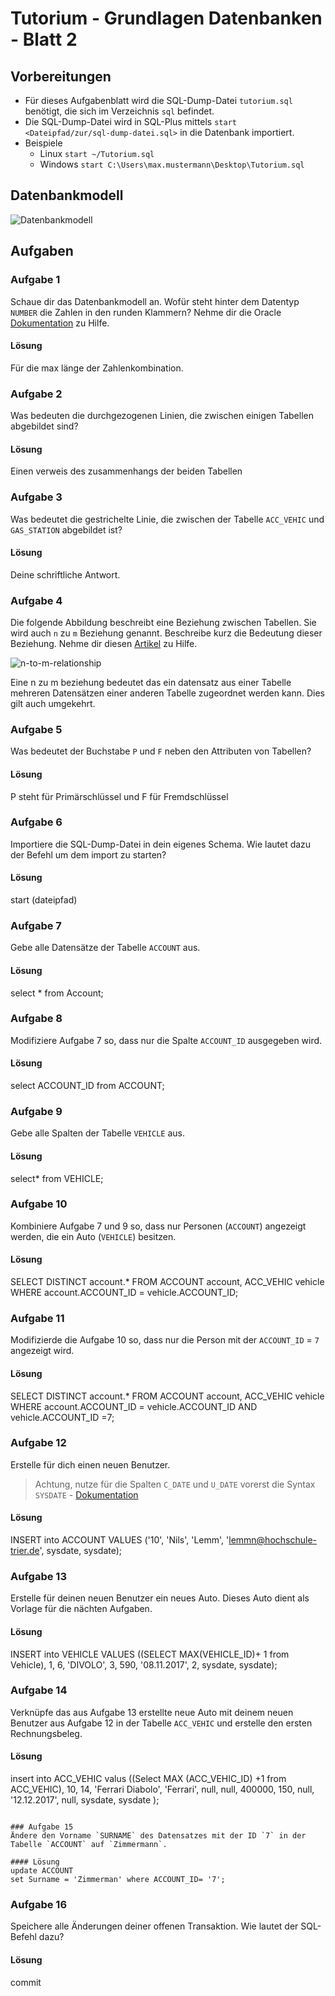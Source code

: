 # Tutorium - Grundlagen Datenbanken - Blatt 2

## Vorbereitungen
* Für dieses Aufgabenblatt wird die SQL-Dump-Datei `tutorium.sql` benötigt, die sich im Verzeichnis `sql` befindet.
* Die SQL-Dump-Datei wird in SQL-Plus mittels `start <Dateipfad/zur/sql-dump-datei.sql>` in die Datenbank importiert.
* Beispiele
  * Linux `start ~/Tutorium.sql`
  * Windows `start C:\Users\max.mustermann\Desktop\Tutorium.sql`

## Datenbankmodell
![Datenbankmodell](./img/datamodler_schema.png)

## Aufgaben

### Aufgabe 1
Schaue dir das Datenbankmodell an. Wofür steht hinter dem Datentyp `NUMBER` die Zahlen in den runden Klammern?
Nehme dir die Oracle [Dokumentation](https://docs.oracle.com/cd/B28359_01/server.111/b28318/datatype.htm#CNCPT012) zu Hilfe.

#### Lösung
Für die max länge der Zahlenkombination.

### Aufgabe 2
Was bedeuten die durchgezogenen Linien, die zwischen einigen Tabellen abgebildet sind?

#### Lösung
Einen verweis des zusammenhangs der beiden Tabellen

### Aufgabe 3
Was bedeutet die gestrichelte Linie, die zwischen der Tabelle `ACC_VEHIC` und `GAS_STATION` abgebildet ist?

#### Lösung
Deine schriftliche Antwort.

### Aufgabe 4
Die folgende Abbildung beschreibt eine Beziehung zwischen Tabellen. Sie wird auch `n` zu `m` Beziehung genannt. Beschreibe kurz die Bedeutung dieser Beziehung.
Nehme dir diesen [Artikel](https://glossar.hs-augsburg.de/Beziehungstypen) zu Hilfe.

![n-to-m-relationship](./img/n-to-m-relationship.png)

Eine n zu m beziehung bedeutet das ein datensatz aus einer Tabelle mehreren Datensätzen einer anderen Tabelle zugeordnet werden kann. Dies gilt auch umgekehrt.

### Aufgabe 5
Was bedeutet der Buchstabe `P` und `F` neben den Attributen von Tabellen?

#### Lösung
P steht für Primärschlüssel und F für Fremdschlüssel

### Aufgabe 6
Importiere die SQL-Dump-Datei in dein eigenes Schema. Wie lautet dazu der Befehl um dem import zu starten?

#### Lösung
start (dateipfad)

### Aufgabe 7
Gebe alle Datensätze der Tabelle `ACCOUNT` aus.

#### Lösung
select *
from Account;

### Aufgabe 8
Modifiziere Aufgabe 7 so, dass nur die Spalte `ACCOUNT_ID` ausgegeben wird.

#### Lösung
select ACCOUNT_ID
from ACCOUNT;

### Aufgabe 9
Gebe alle Spalten der Tabelle `VEHICLE` aus.

#### Lösung
select*
from VEHICLE;

### Aufgabe 10
Kombiniere Aufgabe 7 und 9 so, dass nur Personen (`ACCOUNT`) angezeigt werden, die ein Auto (`VEHICLE`) besitzen.

#### Lösung
SELECT DISTINCT account.* 
FROM ACCOUNT account, ACC_VEHIC vehicle 
WHERE account.ACCOUNT_ID = vehicle.ACCOUNT_ID;

### Aufgabe 11
Modifizierde die Aufgabe 10 so, dass nur die Person mit der `ACCOUNT_ID` = `7` angezeigt wird.

#### Lösung
SELECT DISTINCT account.* 
FROM ACCOUNT account, ACC_VEHIC vehicle 
WHERE account.ACCOUNT_ID = vehicle.ACCOUNT_ID
AND vehicle.ACCOUNT_ID =7;

### Aufgabe 12
Erstelle für dich einen neuen Benutzer.
> Achtung, nutze für die Spalten `C_DATE` und `U_DATE` vorerst die Syntax `SYSDATE` - [Dokumentation](https://docs.oracle.com/cd/B19306_01/server.102/b14200/functions172.htm)

#### Lösung
INSERT into ACCOUNT
VALUES ('10', 'Nils', 'Lemm', 'lemmn@hochschule-trier.de', sysdate, sysdate);

### Aufgabe 13
Erstelle für deinen neuen Benutzer ein neues Auto. Dieses Auto dient als Vorlage für die nächten Aufgaben.

#### Lösung
INSERT into VEHICLE
VALUES ((SELECT MAX(VEHICLE_ID)+ 1 from Vehicle), 1, 6, 'DIVOLO', 3, 590, '08.11.2017', 2, sysdate, sysdate);

### Aufgabe 14
Verknüpfe das aus Aufgabe 13 erstellte neue Auto mit deinem neuen Benutzer aus Aufgabe 12 in der Tabelle `ACC_VEHIC` und erstelle den ersten Rechnungsbeleg.

#### Lösung
insert into ACC_VEHIC
valus ((Select MAX (ACC_VEHIC_ID) +1 from ACC_VEHIC), 
10, 
14,
 'Ferrari Diabolo',
 'Ferrari', 
 null, 
 null, 
 400000,
 150,
 null, 
 '12.12.2017',
 null,
 sysdate, 
 sysdate );
```

### Aufgabe 15
Ändere den Vorname `SURNAME` des Datensatzes mit der ID `7` in der Tabelle `ACCOUNT` auf `Zimmermann`.

#### Lösung
update ACCOUNT
set Surname = 'Zimmerman' where ACCOUNT_ID= '7';
```

### Aufgabe 16
Speichere alle Änderungen deiner offenen Transaktion. Wie lautet der SQL-Befehl dazu?

#### Lösung
commit
```
